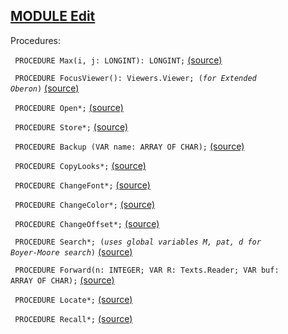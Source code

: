 
## [MODULE Edit](https://github.com/io-core/Edit/blob/main/Edit.Mod)

Procedures:


<code>  PROCEDURE Max(i, j: LONGINT): LONGINT;</code> [(source)](https://github.com/io-core/Edit/blob/main/Edit.Mod#L36)


<code>  PROCEDURE FocusViewer(): Viewers.Viewer;  (*for Extended Oberon*)</code> [(source)](https://github.com/io-core/Edit/blob/main/Edit.Mod#L42)


<code>  PROCEDURE Open*;</code> [(source)](https://github.com/io-core/Edit/blob/main/Edit.Mod#L46)


<code>  PROCEDURE Store*;</code> [(source)](https://github.com/io-core/Edit/blob/main/Edit.Mod#L66)


<code>    PROCEDURE Backup (VAR name: ARRAY OF CHAR);</code> [(source)](https://github.com/io-core/Edit/blob/main/Edit.Mod#L73)


<code>  PROCEDURE CopyLooks*;</code> [(source)](https://github.com/io-core/Edit/blob/main/Edit.Mod#L99)


<code>  PROCEDURE ChangeFont*;</code> [(source)](https://github.com/io-core/Edit/blob/main/Edit.Mod#L116)


<code>  PROCEDURE ChangeColor*;</code> [(source)](https://github.com/io-core/Edit/blob/main/Edit.Mod#L128)


<code>  PROCEDURE ChangeOffset*;</code> [(source)](https://github.com/io-core/Edit/blob/main/Edit.Mod#L140)


<code>  PROCEDURE Search*;  (*uses global variables M, pat, d for Boyer-Moore search*)</code> [(source)](https://github.com/io-core/Edit/blob/main/Edit.Mod#L152)


<code>    PROCEDURE Forward(n: INTEGER; VAR R: Texts.Reader; VAR buf: ARRAY OF CHAR);</code> [(source)](https://github.com/io-core/Edit/blob/main/Edit.Mod#L160)


<code>  PROCEDURE Locate*;</code> [(source)](https://github.com/io-core/Edit/blob/main/Edit.Mod#L201)


<code>  PROCEDURE Recall*;</code> [(source)](https://github.com/io-core/Edit/blob/main/Edit.Mod#L226)


